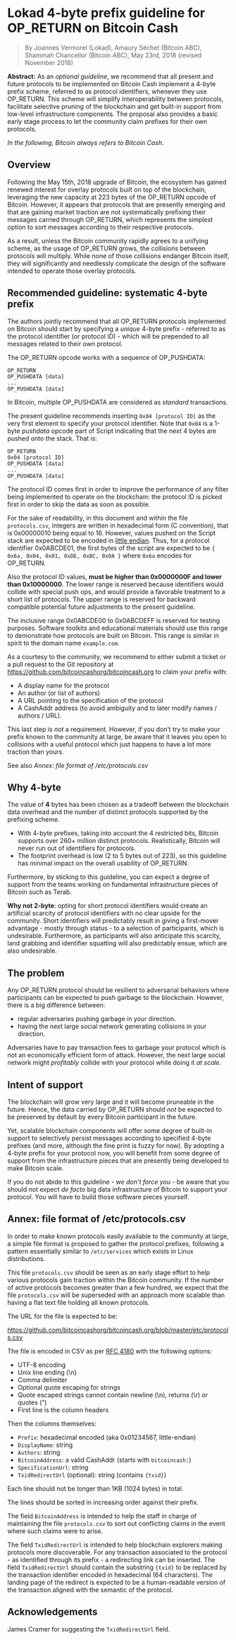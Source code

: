 # Lokad 4-byte prefix guideline for OP_RETURN on Bitcoin Cash
> By Joannes Vermorel (Lokad), Amaury Séchet (Bitcoin ABC), Shammah Chancellor (Bitcoin ABC), May 23rd, 2018 (revised November 2018)

**Abstract:** As an _optional guideline_, we recommend that all present and future protocols to be implemented on Bitcoin Cash implement a 4-byte prefix scheme, referred to as protocol identifiers, whenever they use OP_RETURN. This scheme will simplify interoperability between protocols, facilitate selective pruning of the blockchain and get built-in support from low-level infrastructure components. The proposal also provides a basic early stage process to let the community claim prefixes for their own protocols.

_In the following, Bitcoin always refers to Bitcoin Cash._

## Overview

Following the May 15th, 2018 upgrade of Bitcoin, the ecosystem has gained renewed interest for overlay protocols built on top of the blockchain, leveraging the new capacity at 223 bytes of the OP_RETURN opcode of Bitcoin. However, it appears that protocols that are presently emerging and that are gaining market traction are not systematically prefixing their messages carried through OP_RETURN, which represents the simplest option to sort messages according to their respective protocols. 

As a result, unless the Bitcoin community rapidly agrees to a unifying scheme, as the usage of OP_RETURN grows, the collisions between protocols will multiply. While none of those collisions endanger Bitcoin itself, they will significantly and needlessly complicate the design of the software intended to operate those overlay protocols.

## Recommended guideline: systematic 4-byte prefix

The authors jointly recommend that all OP_RETURN protocols implemented on Bitcoin should start by specifying a _unique_ 4-byte prefix - referred to as the protocol identifier (or protocol ID) - which will be prepended to all messages related to their own protocol.

The OP_RETURN opcode works with a sequence of OP_PUSHDATA:

    OP_RETURN
    OP_PUSHDATA [data]
    ...
    OP_PUSHDATA [data]

In Bitcoin, multiple OP_PUSHDATA are considered as _standard_ transactions.

The present guideline recommends inserting `0x04 [protocol ID]` as the very first element to specify your protocol identifier. Note that `0x04` is a 1-byte _pushdata_ opcode part of Script indicating that the next 4 bytes are pushed onto the stack. That is:

    OP_RETURN
    0x04 [protocol ID]
    OP_PUSHDATA [data]
    ...
    OP_PUSHDATA [data]

The protocol ID comes first in order to improve the performance of any filter being implemented to operate on the blockchain: the protocol ID is picked first in order to skip the data as soon as possible.

For the sake of readability, in this document and within the file `protocols.csv`, integers are written in hexadecimal form (C convention), that is 0x00000010 being equal to 16. However, values pushed on the Script stack are expected to be encoded in [little endian](https://en.wikipedia.org/wiki/Endianness#/media/File:Little-Endian.svg). Thus, for a protocol identifier 0x0ABCDE01, the first bytes of the script are expected to be `{ 0x6a, 0x04, 0x01, 0xDE, 0xBC, 0x0A }` where `0x6a` encodes for OP_RETURN.

Also the protocol ID values, **must be higher than 0x0000000F and lower than 0x10000000**. The lower range is reserved because identifiers would collide with special push ops, and would provide a favorable treatment to a short list of protocols. The upper range is reserved for backward compatible potential future adjustments to the present guideline.

The inclusive range 0x0ABCDE00 to 0x0ABCDEFF is reserved for testing purposes. Software toolkits and educational materials should use this range to demonstrate how protocols are built on Bitcoin. This range is similar in spirit to the domain name `example.com`.

As a courtesy to the community, we recommend to either submit a ticket or a pull request to the Git repository at https://github.com/bitcoincashorg/bitcoincash.org to claim your prefix with:

* A display name for the protocol
* An author (or list of authors)
* A URL pointing to the specification of the protocol
* A CashAddr address (to avoid ambiguity and to later modify names / authors / URL).

This last step is _not_ a requirement. However, if you don’t try to make your prefix known to the community at large, be aware that it leaves you open to collisions with a useful protocol which just happens to have a lot more traction than yours.

See also _Annex: file format of /etc/protocols.csv_

## Why 4-byte

The value of **4** bytes has been chosen as a tradeoff between the blockchain data overhead and the number of distinct protocols supported by the prefixing scheme. 

* With 4-byte prefixes, taking into account the 4 restricted bits, Bitcoin supports over 260+ million distinct protocols. Realistically, Bitcoin will never run out of identifiers for protocols.
* The footprint overhead is low (2 to 5 bytes out of 223), so this guideline has minimal impact on the overall usability of OP_RETURN.

Furthermore, by sticking to this guideline, you can expect a degree of support from the teams working on fundamental infrastructure pieces of Bitcoin such as Terab.

**Why not 2-byte**: opting for short protocol identifiers would create an artificial scarcity of protocol identifiers with no clear upside for the community. Short identifiers will predictably result in giving a first-mover advantage - mostly through status - to a selection of participants, which is undesirable. Furthermore, as participants will also anticipate this scarcity, land grabbing and identifier squatting will also predictably ensue, which are also undesirable.

## The problem

Any OP_RETURN protocol should be resilient to adversarial behaviors where participants can be expected to push garbage to the blockchain. However, there is a big difference between:

* regular adversaries pushing garbage in your direction.
* having the next large social network generating collisions in your direction. 

Adversaries have to pay transaction fees to garbage your protocol which is not an economically efficient form of attack. However, the next large social network might _profitably_ collide with your protocol while doing it _at scale_.

## Intent of support

The blockchain will grow very large and it will become pruneable in the future. Hence, the data carried by OP_RETURN should _not_ be expected to be preserved by default by every Bitcoin participant in the future.

Yet, scalable blockchain components will offer some degree of built-in support to selectively persist messages according to specified 4-byte prefixes (and more, although the fine print is fuzzy for now). By adopting a 4-byte prefix for your protocol now, you will benefit from some degree of support from the infrastructure pieces that are presently being developed to make Bitcoin scale.

If you do not abide to this guideline - _we don’t force you_ - be aware that you should not expect _de facto_ big data infrastructure of Bitcoin to support your protocol. You will have to build those software pieces yourself.

## Annex: file format of /etc/protocols.csv

In order to make known protocols easily available to the community at large, a simple file format is proposed to gather the protocol prefixes, following a pattern essentially similar to `/etc/services` which exists in Linux distributions. 

This file `protocols.csv` should be seen as an early stage effort to help various protocols gain traction within the Bitcoin community. If the number of active protocols becomes greater than a few hundred, we expect that the file `protocols.csv` will be superseded with an approach more scalable than having a flat text file holding all known protocols.

The URL for the file is expected to be:

https://github.com/bitcoincashorg/bitcoincash.org/blob/master/etc/protocols.csv 

The file is encoded in CSV as per [RFC 4180](https://tools.ietf.org/html/rfc4180) with the following options:

* UTF-8 encoding
* Unix line ending (\n)
* Comma delimiter
* Optional quote escaping for strings
* Quote escaped strings cannot contain newline (\n), returns (\r) or quotes (“)
* First line is the column headers

Then the columns themselves:

* `Prefix`: hexadecimal encoded (aka 0x01234567, little-endian)
* `DisplayName`: string
* `Authors`: string
* `BitcoinAddress`: a valid CashAddr (starts with `bitcoincash:`)
* `SpecificationUrl`: string
* `TxidRedirectUrl` (optional): string (contains `{txid}`)

Each line should not be longer than 1KB (1024 bytes) in total.

The lines should be sorted in increasing order against their prefix.

The field `BitcoinAddress` is intended to help the staff in charge of maintaining the file `protocols.csv` to sort out conflicting claims in the event where such claims were to arise.

The field `TxidRedirectUrl` is intended to help blockchain explorers making protocols more discoverable. For any transaction associated to the protocol - as identified through its prefix - a redirecting link can be inserted. The field `TxidRedirectUrl` should contain the substring `{txid}` to be replaced by the transaction identifier encoded in hexadecimal (64 characters). The landing page of the redirect is expected to be a human-readable version of the transaction aligned with the semantic of the protocol.

## Acknowledgements

James Cramer for suggesting the `TxidRedirectUrl` field.
